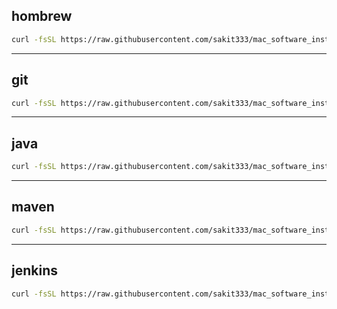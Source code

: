 ## hombrew
```bash
curl -fsSL https://raw.githubusercontent.com/sakit333/mac_software_installations/refs/heads/main/homebrew.sh | bash
```
---
## git
```bash
curl -fsSL https://raw.githubusercontent.com/sakit333/mac_software_installations/refs/heads/main/install_git.sh | bash
```
---
## java
```bash
curl -fsSL https://raw.githubusercontent.com/sakit333/mac_software_installations/refs/heads/main/install_java17.sh | bash
```
---
## maven
```bash
curl -fsSL https://raw.githubusercontent.com/sakit333/mac_software_installations/refs/heads/main/install_maven.sh | bash
```
---
## jenkins
```bash
curl -fsSL https://raw.githubusercontent.com/sakit333/mac_software_installations/refs/heads/main/install_jenkins.sh | bash
```